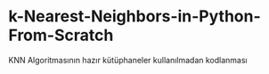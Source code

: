 # k-Nearest-Neighbors-in-Python-From-Scratch
KNN Algoritmasının hazır kütüphaneler kullanılmadan kodlanması
